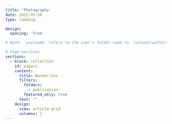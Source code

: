 ```yaml
---
title: 'Photography'
date: 2025-05-20
type: landing

design:
  spacing: '5rem'

# Note: `username` refers to the user's folder name in `content/authors/`

# Page sections
sections:
  - block: collection
    id: papers
    content:
      title: Wanderlens
      filters:
        folders:
          - publication
        featured_only: true
      text: ""
    design:
      view: article-grid
      columns: 2
---
```

